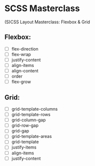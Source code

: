 # SCSS Masterclass
(S)CSS Layout Masterclass: Flexbox & Grid


## Flexbox:

- [ ] flex-direction
- [ ] flex-wrap
- [ ] justify-content
- [ ] align-items
- [ ] align-content
- [ ] order
- [ ] flex-grow

## Grid:

- [ ] grid-template-columns
- [ ] grid-template-rows
- [ ] grid-column-gap
- [ ] grid-row-gap
- [ ] grid-gap
- [ ] grid-template-areas
- [ ] grid-template
- [ ] justify-items
- [ ] align-items
- [ ] justify-content
